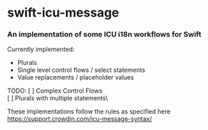 # swift-icu-message

### An implementation of some ICU i18n workflows for Swift

Currently implemented: 
- Plurals
- Single level control flows / select statements
- Value replacements / placeholder values

TODO: 
[ ] Complex Control Flows\
[ ] Plurals with multiple statements\


These implementations follow the rules as specified here 
https://support.crowdin.com/icu-message-syntax/


